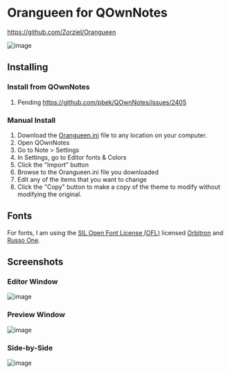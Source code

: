 # Orangueen for QOwnNotes

https://github.com/Zorziel/Orangueen

![image](https://user-images.githubusercontent.com/46036567/150677330-8711bfaf-5d5d-471d-8d02-b30a31c576d7.png)

## Installing

### Install from QOwnNotes
1. Pending https://github.com/pbek/QOwnNotes/issues/2405

### Manual Install
1. Download the [Orangueen.ini](https://github.com/Zorziel/Orangueen/blob/main/Orangueen.ini) file to any location on your computer.  
2. Open QOwnNotes  
3. Go to Note > Settings  
4. In Settings, go to Editor fonts & Colors  
5. Click the "Import" button  
6. Browse to the Orangueen.ini file you downloaded
7. Edit any of the items that you want to change  
8. Click the "Copy" button to make a copy of the theme to modify without modifying the original. 

## Fonts
For fonts, I am using the [SIL Open Font License (OFL)](https://scripts.sil.org/cms/scripts/page.php?site_id=nrsi&id=OFL&_sc=1) licensed [Orbitron](https://www.theleagueofmoveabletype.com/orbitron) and [Russo One](https://fonts.google.com/specimen/Russo+One).  


## Screenshots

### Editor Window
![image](https://user-images.githubusercontent.com/46036567/150677296-810a464d-64d9-43c5-992c-ffe8fbb1fd42.png)

### Preview Window
![image](https://user-images.githubusercontent.com/46036567/150677304-2210a527-a77f-40a5-827c-4fb6d743556b.png)

### Side-by-Side
![image](https://user-images.githubusercontent.com/46036567/150680510-6e6edd4a-95a7-4340-aa6f-620ef5f23906.png)
